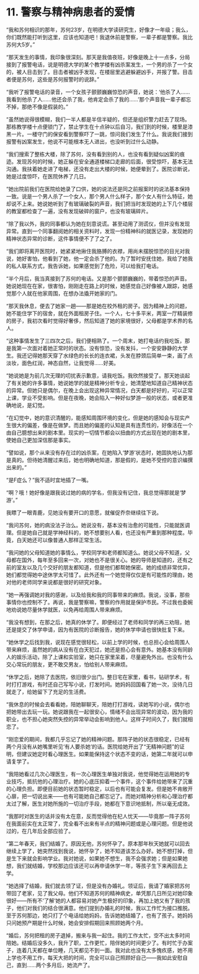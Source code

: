 # 11. 警察与精神病患者的爱情

“我和苏何相识的那年，苏何23岁，在明德大学读研究生，好像才一年级；我么，你们既然能打听到这里，应该也知道吧！我退休前是警察，一辈子都是警察。我比苏何大5岁。”

“那天发生的事情，我印象很深刻。那天是我值夜班，好像是晚上十一点多，分局接到了报警电话，说是明德大学的某个教学楼有凶杀案发生，一个男的杀了一个女的，被人目击到了。目击者被凶手发现，在楼层里逃避躲避凶手，并报了警。目击者便是苏何，这些是苏何报警时的说辞。”

“我听了报警电话的录音，一个女孩子颤颤巍巍惊恐的声音，她说：‘他杀了人……我看到他杀了人……他还会杀了我，他肯定会杀了我的……’那个声音我一辈子都忘不掉，那绝不像是假装的。”

“虽然她说得很模糊，我们一半人都是半信半疑的，但还是组织警力赶去了现场。那栋教学楼十点便锁门了，禁止学生在十点钟以后自习，我们到的时候，楼里是漆黑一片。一楼守门的保安看到警察吓了一跳，惊问我们发生了什么。我说我们接到报警有凶案发生，他说不可能根本无人进出，也没听到过什么动静。

“我们搜索了整栋大楼，除了苏何，没有看到别的人，也没有看到疑似凶案的痕迹。发现苏何的时候，她正躲在安全通道楼梯口走廊的后面，很受惊吓，基本无法沟通。我扶着她走进了电梯，还没有走出大楼的时候，她便晕到了。医院诊断说，她是过度惊吓，在医院休养了几日。

“她出院前我们在医院给她录了口供，她的说法还是同之前报案时的说法基本保持一致。说是一个男人杀了一个女人，那个男人什么样子，那个女人有什么特征，她却说不上来。她说她听到了有玻璃破裂的声音，我们把当时发现她的上下几个楼层的教室都检查了一遍，没有发现破碎的窗户，也没有玻璃碎片。

“除了我以外，我的同事都认为她在刻意说谎。甚至动用了测谎仪，但并没有发现异常。直到一个同事翻阅她的相关资料时，发现一份精神科的就医记录，发现她的精神状态异常的诊断，这件事情便不了了之了。

“我们即将离开医院时，她紧紧地揪住我胳膊的衣襟，用尚未摆脱惊恐的目光对我说，她好害怕，他看到了她，他一定会杀了他的。为了暂时安抚住她，我给了她我的私人联系方式，我告诉她，如果感觉到了危险，可以给我打电话。

“半个月后，我当真接到了苏何的电话。又是那个颤颤巍巍的，带着惊恐的声音。她说她现在在家，很害怕，刚刚走在路上的时候，她感觉自己好像被人跟踪，她感觉那个人就在他家周围，在想办法撬开她家的门。

“那天我休息，便去了她家一趟——那是她在校外租的房子。因为精神上的问题，她不能住学下的宿舍，就在外面租房子住。一个人，七十多平米，两室一厅精装修的房子，我初次看时觉得好奢侈，然后知道了她的家境很好，父母都是学术界的名人。

“这种事情发生了三四次之后，我们便相熟了。一个周末，她打电话约我吃饭，那是我第一次面对着她正常时的状态。没有惊恐，没有发抖，一个安安静静的大学生。我还记得她那天穿了水绿色的长长的连衣裙，头发在脖颈后简单一束，画了点淡妆，面色红润，神态自然，让我觉得……好美。

“她说她是为前几次无理的叨扰表示歉意，请我吃饭。我欣然接受了。那天她谈起了有关她的许多事情，她说她学的就是精神分析专业，她清楚地知道自己精神状态的异常。但她只是偶尔，在晚上会出现这种异常情况，白天都是好好的，可以正常上课，学业不受影响。但是在夜晚，她会陷入一种好似梦游一般的状态，或者更准确地说，是幻觉。

“在幻觉中，她的意识清醒的，能感知周围环境的变化，但是她的感知会与现实产生很大的偏差，像是在做梦。而且她的偏差的认知是具有连贯性的，好像活在一个由自己臆想出来的剧本里。现实的一切情节都会以扭曲的方式出现在她的剧本里，使她自己更加深信那是事实。

“譬如说，那个从来没有存在过的凶杀案，在她陷入‘梦游’状态时，她固执地认为那是真的。但待她清醒过来后，她也明确地知道，那是假的，是她不受控的意识编撰出来的。”

“是F症么？”我不适时宜地插了一嘴。

“啊？哦！她好像是跟我说过她的病的学名，但我没有记住，我总觉得那就是‘梦游’。”

我瞟了一眼青鹿，见她没有要开口的意愿，就催促乔奈继续往下说。

“我问苏何，她的病没法子治么。她说没有，基本没有治愈的可能性，只能就医调理。但是她自己就是学神经科的，她不想要别人看，也还没有严重到那种程度。毕竟，白天她还可以像普通人那样正常生活。

“我问她的父母知道她的事情么，学校同学和老师都知道么。她说父母不知道，父母都在国外，每年至多回来一次，对她也不是很关心。她的导师是知道的，还有之前的室友以及几个交好的朋友都知道，但是他们都帮她保密。她的成绩非常优异，她们都觉得她中途休学太可惜了。此外还有一个她觉得仅仅是有可能性的理由，她对他的老师同学来说都是很好的研究对象。

“她一再强调她对我的感谢，以及给我和我的同事带来的麻烦。我说，没事，那些事情你也控制不了。再说，我是警察嘛，警察的作用就是保护市民。不过我也委婉地劝说她尽量休学就医，以免再给周围人带来麻烦。

“我没有想到，在那之后，她真的休学了。即便经过了老师和同学的再三劝阻，她还是提交了休学申请，因为有医院的诊断报告，她的休学申请也很快批复下来。

“她休学之后找到我，说现在感觉很轻松，以前上学的时候，也总担心会给周围人带来麻烦，虽然她的病从没有在白天犯过，她还是担心会有意外。她基本没有同龄人的娱乐活动，除了上课和实验室，她只在家里呆着，尽量避免外出。也没有什么交心常玩的朋友，更不敢交男友，怕给别人带来麻烦。

“休学之后，她除了去医院，依旧很少出门。整日宅在家里，看书，钻研学术，有时打打游戏，有时还自己写写小说，打发时间。她妈妈回国看了她一次，没待几日就走了，给她留下了充足的生活费。

“我休息的时候会去看看她，陪她聊聊天，陪她打打游戏，读她写的小说，偶尔也把她带出去玩一玩。她说跟我在一起很安心，情绪不会出现异常的波动，因为我的职业，也不担心她突然失控的异常举动会影响到他人。这样子时间久了，我们就相恋了。

“刚恋爱的期间，我都几乎忘记了她的精神问题。那阵子她的状态很稳定，已经有两个月没有从她嘴里听见‘有人要杀她’的话。医院给她开出了“无精神问题”的证明，但建议她定时看心理医生。如果能保持这个状态不变的话，她第二年就可以申请复学了。

“我陪她看过几次心理医生，有一次心理医生单独对我说，他觉得她在运用她的专业技巧，抵抗他的心理治疗。她的心底压抑着一个事件，这个事件给她带来了沉重的心理负担。即便目前她的状态暂时稳定，以后也有可能会复发。但是她不肯敞开心扉，把一切说出来——也有可能她自己都忘记了。而她对精神分析和心理治疗都太过了解，医生对她所施的一切治疗手段，她都在下意识地抵制，所以毫无成效。

“我那时对医生的话并没有太在意，反而觉得他在杞人忧天——毕竟那一阵子苏何在我面前实在太正常了，完全看不出来有半点的精神问题或是心理问题。但是他说过的，在几年后全部应验了。

“第二年春天，我们结婚了。原因无他，苏何怀孕了。原本那年秋天她就可以回去继续上学了，她突然找到我说，她怀孕了，她不知道该怎么办好。她不想打掉，但是生下来就会影响学业。我对她说，如果她不想生，我不会强求她；但是如果她想，我们就结婚，学校那边应该还可以再申请休学一年，等孩子生下来再回去上学。

“她选择了结婚，我们就去领了证，但是没有办婚礼。领证后，我请了婚家把苏何带回了老家，见了我父母。他们不知道苏何的精神病史，单凭那几日所见对她印象很好——所有不‘了解’她的人都容易对她产生极好的印象，再加上她又有了我的孩子，他们对我们的结合很满意。他们提到办婚礼的时候，我以工作忙为接口推脱。至于苏何那边，她只打了个电话给她妈妈，告诉她她结婚了，也有了孩子。她妈妈只问她预产期是什么时候，她会安排假期回来照顾她两个月。

“婚后，苏何把租的房子退掉，搬来与我一起住。我的工作太忙，空不出太多时间陪她。结婚后没多久，我升了职，工作更忙，陪伴她的时间更少了。有时忙于办案子，连着几天都在单位睡，几天都见不到一面。我对此也没有太多愧疚感，她不用上学也不用工作，每天大把的时间，完全可以自己照顾好自己——我如此安慰自己，直到……两个多月后，她流产了。